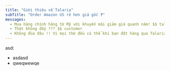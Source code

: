```yaml
---
title: "Giới thiệu về Talaria"
subTitle: "Order Amazon US rẻ hơn giá gốc ❓"
messages:
  - Mua hàng chính hãng từ Mỹ với khuyến mãi giảm giá quanh năm! $$ talaria
  - Thật không đấy ??? $$ customer
  - Không đùa đâu !! Vì mọi thứ đều có thể khi bạn đặt hàng qua Talaria $$ talaria
---
```


asd:

- asdasd
- qweqwewqe
